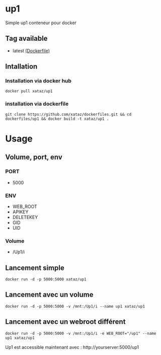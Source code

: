 # up1
Simple up1 conteneur pour docker

## Tag available
* latest [(Dockerfile)]()

## Intallation
### Installation via docker hub
``docker pull xataz/up1``

### installation via dockerfile
```git clone https://github.com/xataz/dockerfiles.git && cd dockerfiles/up1 && docker build -t xataz/up1 .```

# Usage
## Volume, port, env
### PORT
+ 5000

### ENV
+ WEB_ROOT
+ APIKEY
+ DELETEKEY
+ GID
+ UID

### Volume
+ /Up1/i


## Lancement simple
``docker run -d -p 5000:5000 xataz/up1``

## Lancement avec un volume
``docker run -d -p 5000:5000 -v /mnt:/Up1/i --name up1 xataz/up1``

## Lancement avec un webroot différent
``docker run -d -p 5000:5000 -v /mnt:/Up1/i -e WEB_ROOT="/up1" --name up1 xataz/up1``

Up1 est accessible maintenant avec :
http://yourserver:5000/up1

